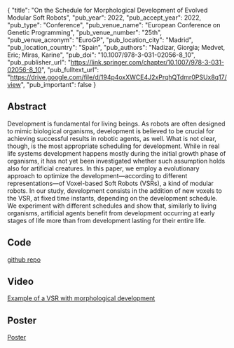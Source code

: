 {
  "title": "On the Schedule for Morphological Development of Evolved Modular Soft Robots",
  "pub_year": 2022,
  "pub_accept_year": 2022,
  "pub_type": "Conference",
  "pub_venue_name": "European Conference on Genetic Programming",
  "pub_venue_number": "25th",
  "pub_venue_acronym": "EuroGP",
  "pub_location_city": "Madrid",
  "pub_location_country": "Spain",
  "pub_authors": "Nadizar, Giorgia; Medvet, Eric; Miras, Karine",
  "pub_doi": "10.1007/978-3-031-02056-8_10",
  "pub_publisher_url": "https://link.springer.com/chapter/10.1007/978-3-031-02056-8_10",
  "pub_fulltext_url": "https://drive.google.com/file/d/194p4oxXWCE4J2xPrqhQTdmr0PSUx8q17/view",
  "pub_important": false
}

## Abstract
Development is fundamental for living beings. As robots are often designed to mimic biological organisms, development is believed to be crucial for achieving successful results in robotic agents, as well. What is not clear, though, is the most appropriate scheduling for development. While in real life systems development happens mostly during the initial growth phase of organisms, it has not yet been investigated whether such assumption holds also for artificial creatures. In this paper, we employ a evolutionary approach to optimize the development—according to different representations—of Voxel-based Soft Robots (VSRs), a kind of modular robots. In our study, development consists in the addition of new voxels to the VSR, at fixed time instants, depending on the development schedule. We experiment with different schedules and show that, similarly to living organisms, artificial agents benefit from development occurring at early stages of life more than from development lasting for their entire life.
## Code
[github repo](https://github.com/giorgia-nadizar/VSREvoDevo)

## Video
[Example of a VSR with morphological development](https://youtu.be/DD4D20EH1sA)

## Poster
[Poster](https://drive.google.com/uc?export=download&id=1u53reNhuMiIyDYJLCl4d6VIwm86xDxHT)